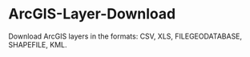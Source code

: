 # ArcGIS-Layer-Download
Download ArcGIS layers in the formats: CSV, XLS, FILEGEODATABASE, SHAPEFILE, KML.
